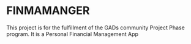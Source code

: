 # FINMAMANGER
This project is for the fulfillment of the GADs community Project Phase program. It is a Personal Financial Management App
